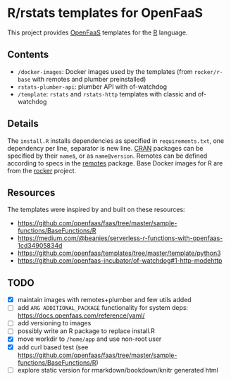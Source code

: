 # R/rstats templates for OpenFaaS

This project provides [OpenFaaS](https://www.openfaas.com/)
templates for the [R](https://www.r-project.org/) language.

## Contents

- `/docker-images`: Docker images used by the templates (from `rocker/r-base` with remotes and plumber preinstalled)
- `rstats-plumber-api`: plumber API with of-watchdog
- `/template`: `rstats` and `rstats-http` templates with classic and of-watchdog

## Details

The `install.R` installs dependencies as specified in
`requirements.txt`, one dependency per line, separator is new line.
[CRAN](https://cran.r-project.org/) packages can be specified by their `name`s, or as `name@version`.
Remotes can be defined according to specs in the
[remotes](https://cran.r-project.org/web/packages/remotes/vignettes/dependencies.html) package.
Base Docker images for R are from the [rocker](https://github.com/rocker-org/rocker) project.

## Resources

The templates were inspired by and built on these resources:

- https://github.com/openfaas/faas/tree/master/sample-functions/BaseFunctions/R
- https://medium.com/@beanies/serverless-r-functions-with-openfaas-1cd34905834d
- https://github.com/openfaas/templates/tree/master/template/python3
- https://github.com/openfaas-incubator/of-watchdog#1-http-modehttp

## TODO

- [x] maintain images with remotes+plumber and few utils added
- [ ] add `ARG ADDITIONAL_PACKAGE` functionality for system deps: https://docs.openfaas.com/reference/yaml/
- [ ] add versioning to images
- [ ] possibly write an R package to replace install.R
- [x] move workdir to `/home/app` and use non-root user
- [x] add curl based test (see https://github.com/openfaas/faas/tree/master/sample-functions/BaseFunctions/R)
- [ ] explore static version for rmarkdown/bookdown/knitr generated html

